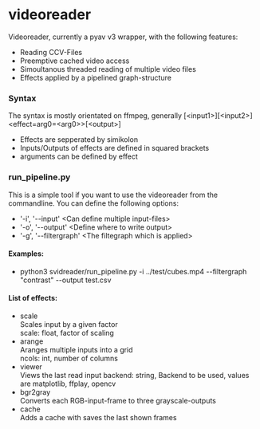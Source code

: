 # videoreader
Videoreader, currently a pyav v3 wrapper, with the following features:

 - Reading CCV-Files
 - Preemptive cached video access
 - Simoultanous threaded reading of multiple video files
 - Effects applied by a pipelined graph-structure

### Syntax
The syntax is mostly orientated on ffmpeg, generally [\<input1\>][\<input2\>]\<effect=arg0=\<arg0\>\>[\<output\>] 
 - Effects are sepperated by simikolon
 - Inputs/Outputs of effects are defined in squared brackets
 - arguments can be defined by effect

### run_pipeline.py
This is a simple tool if you want to use the videoreader from the commandline. You can define the following options:
 - '-i', '--input' \<Can define multiple input-files\>
 - '-o', '--output' \<Define where to write output\>
 - '-g', '--filtergraph' \<The filtegraph which is applied\>

#### Examples:
 - python3 svidreader/run_pipeline.py -i ../test/cubes.mp4 --filtergraph "contrast" --output test.csv
#### List of effects:
 - scale\
   Scales input by a given factor\
   scale: float, factor of scaling
 - arange\
   Aranges multiple inputs into a grid\
   ncols: int, number of columns
 - viewer\
   Views the last read input
   backend: string, Backend to be used, values are matplotlib, ffplay, opencv
 - bgr2gray\
   Converts each RGB-input-frame to three grayscale-outputs
 - cache\
   Adds a cache with saves the last shown frames

